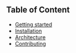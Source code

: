 ## Table of Content
- [Getting started](start.html)
- [Installation](install.html)
- [Architecture](arch.html)
- [Contributing](contribute.html)

